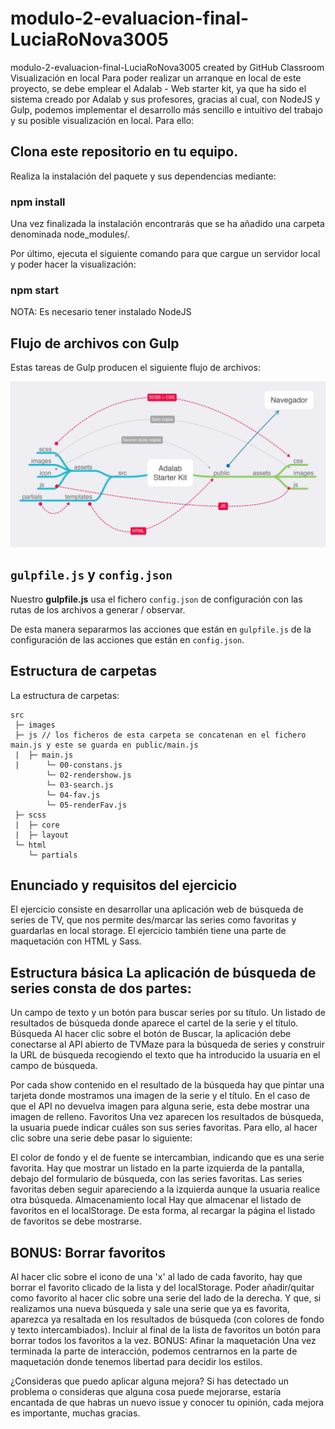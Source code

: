 # modulo-2-evaluacion-final-LuciaRoNova3005

modulo-2-evaluacion-final-LuciaRoNova3005 created by GitHub Classroom
Visualización en local
Para poder realizar un arranque en local de este proyecto, se debe emplear el Adalab - Web starter kit, ya que ha sido el sistema creado por Adalab y sus profesores, gracias al cual, con NodeJS y Gulp, podemos implementar el desarrollo más sencillo e intuitivo del trabajo y su posible visualización en local. Para ello:

## Clona este repositorio en tu equipo.

Realiza la instalación del paquete y sus dependencias mediante:

### npm install

Una vez finalizada la instalación encontrarás que se ha añadido una carpeta denominada node_modules/.

Por último, ejecuta el siguiente comando para que cargue un servidor local y poder hacer la visualización:

### npm start

NOTA: Es necesario tener instalado NodeJS

## Flujo de archivos con Gulp

Estas tareas de Gulp producen el siguiente flujo de archivos:

![Gulp flow](./gulp-flow.png)

## `gulpfile.js` y `config.json`

Nuestro **gulpfile.js** usa el fichero `config.json` de configuración con las rutas de los archivos a generar / observar.

De esta manera separarmos las acciones que están en `gulpfile.js` de la configuración de las acciones que están en `config.json`.

## Estructura de carpetas

La estructura de carpetas:

```
src
 ├─ images
 ├─ js // los ficheros de esta carpeta se concatenan en el fichero main.js y este se guarda en public/main.js
 |  ├─ main.js
 |      └─ 00-constans.js
        └─ 02-rendershow.js
        └─ 03-search.js
        └─ 04-fav.js
        └─ 05-renderFav.js
 ├─ scss
 |  ├─ core
 |  ├─ layout
 └─ html
    └─ partials
```

## Enunciado y requisitos del ejercicio

El ejercicio consiste en desarrollar una aplicación web de búsqueda de series de TV, que nos permite des/marcar las series como favoritas y guardarlas en local storage. El ejercicio también tiene una parte de maquetación con HTML y Sass.

## Estructura básica La aplicación de búsqueda de series consta de dos partes:

Un campo de texto y un botón para buscar series por su título.
Un listado de resultados de búsqueda donde aparece el cartel de la serie y el título.
Búsqueda Al hacer clic sobre el botón de Buscar, la aplicación debe conectarse al API abierto de TVMaze para la búsqueda de series y construir la URL de búsqueda recogiendo el texto que ha introducido la usuaria en el campo de búsqueda.

Por cada show contenido en el resultado de la búsqueda hay que pintar una tarjeta donde mostramos una imagen de la serie y el título.
En el caso de que el API no devuelva imagen para alguna serie, esta debe mostrar una imagen de relleno.
Favoritos Una vez aparecen los resultados de búsqueda, la usuaria puede indicar cuáles son sus series favoritas. Para ello, al hacer clic sobre una serie debe pasar lo siguiente:

El color de fondo y el de fuente se intercambian, indicando que es una serie favorita.
Hay que mostrar un listado en la parte izquierda de la pantalla, debajo del formulario de búsqueda, con las series favoritas.
Las series favoritas deben seguir apareciendo a la izquierda aunque la usuaria realice otra búsqueda.
Almacenamiento local Hay que almacenar el listado de favoritos en el localStorage. De esta forma, al recargar la página el listado de favoritos se debe mostrarse.

## BONUS: Borrar favoritos

Al hacer clic sobre el icono de una 'x' al lado de cada favorito, hay que borrar el favorito clicado de la lista y del localStorage.
Poder añadir/quitar como favorito al hacer clic sobre una serie del lado de la derecha. Y que, si realizamos una nueva búsqueda y sale una serie que ya es favorita, aparezca ya resaltada en los resultados de búsqueda (con colores de fondo y texto intercambiados).
Incluir al final de la lista de favoritos un botón para borrar todos los favoritos a la vez.
BONUS: Afinar la maquetación Una vez terminada la parte de interacción, podemos centrarnos en la parte de maquetación donde tenemos libertad para decidir los estilos.

¿Consideras que puedo aplicar alguna mejora?
Si has detectado un problema o consideras que alguna cosa puede mejorarse, estaría encantada de que habras un nuevo issue y conocer tu opinión, cada mejora es importante, muchas gracias.
